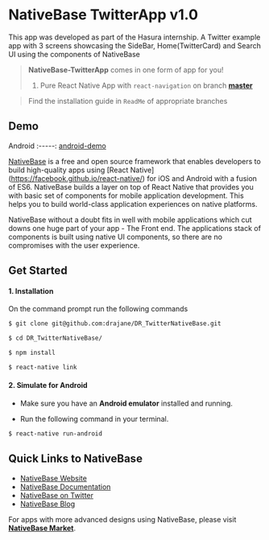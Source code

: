 # NativeBase TwitterApp v1.0
This app was developed as part of the Hasura internship.
A Twitter example app with 3 screens showcasing the SideBar, Home(TwitterCard) and Search UI using the components of NativeBase

> **NativeBase-TwitterApp** comes in one form of app for you!
>1. Pure React Native App with `react-navigation` on branch **[master](https://github.com/drajane/DR_TwitterNativeBase)**


>Find the installation guide in `ReadMe` of appropriate branches

## Demo

Android
:-----:
[android-demo](./screenshots)

[NativeBase](http://nativebase.io/) is a free and open source framework that enables developers to build high-quality apps using [React Native]
(https://facebook.github.io/react-native/) for iOS and Android with a fusion of ES6. NativeBase builds a layer on top of React Native that provides you with basic set of components 
for mobile application development. This helps you to build world-class application experiences on native platforms.

NativeBase without a doubt fits in well with mobile applications which cut downs one huge part of your app - The Front end.
The applications stack of components is built using native UI components, so there are no compromises with the user experience.


## Get Started


#### 1. Installation

On the command prompt run the following commands

```sh
$ git clone git@github.com:drajane/DR_TwitterNativeBase.git

$ cd DR_TwitterNativeBase/

$ npm install

$ react-native link
```

#### 2. Simulate for Android

*	Make sure you have an **Android emulator** installed and running.

*	Run the following command in your terminal.

```sh
$ react-native run-android
```

## Quick Links to NativeBase

*	[NativeBase Website](http://nativebase.io)
*	[NativeBase Documentation](http://nativebase.io/documentation)
*	[NativeBase on Twitter](https://twitter.com/NativeBaseIO)
*	[NativeBase Blog](https://medium.com/nativebase-io-blog)


For apps with more advanced designs using NativeBase, please visit **[NativeBase Market](https://market.nativebase.io)**.
